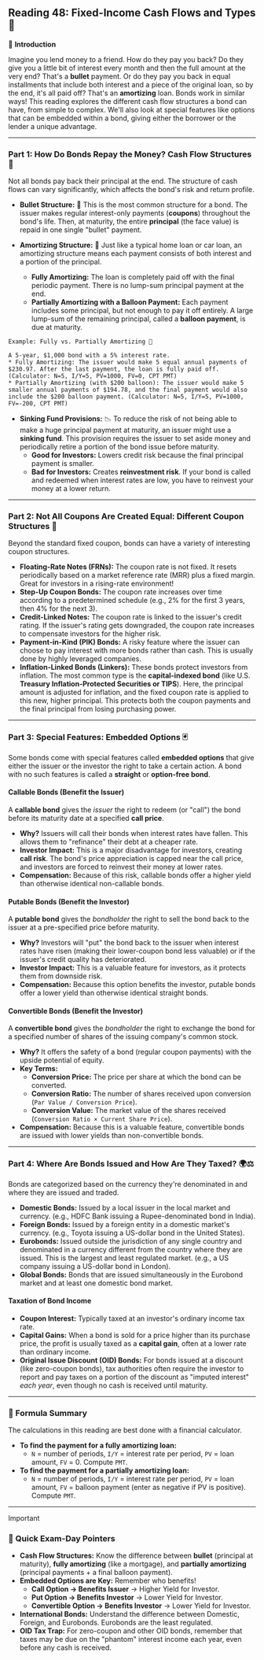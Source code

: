 ## Reading 48: Fixed-Income Cash Flows and Types 💸

🎯 **Introduction**

Imagine you lend money to a friend. How do they pay you back? Do they give you a little bit of interest every month and then the full amount at the very end? That's a **bullet** payment. Or do they pay you back in equal installments that include both interest and a piece of the original loan, so by the end, it's all paid off? That's an **amortizing** loan. Bonds work in similar ways! This reading explores the different cash flow structures a bond can have, from simple to complex. We'll also look at special features like options that can be embedded within a bond, giving either the borrower or the lender a unique advantage.

---

### Part 1: How Do Bonds Repay the Money? Cash Flow Structures 🌊

Not all bonds pay back their principal at the end. The structure of cash flows can vary significantly, which affects the bond's risk and return profile.

* **Bullet Structure:** 🎯
    This is the most common structure for a bond. The issuer makes regular interest-only payments (**coupons**) throughout the bond's life. Then, at maturity, the entire **principal** (the face value) is repaid in one single "bullet" payment.

* **Amortizing Structure:** 🏡
    Just like a typical home loan or car loan, an amortizing structure means each payment consists of both interest and a portion of the principal.
    * **Fully Amortizing:** The loan is completely paid off with the final periodic payment. There is no lump-sum principal payment at the end.
    * **Partially Amortizing with a Balloon Payment:** Each payment includes some principal, but not enough to pay it off entirely. A large lump-sum of the remaining principal, called a **balloon payment**, is due at maturity.

```text
Example: Fully vs. Partially Amortizing 🧮

A 5-year, $1,000 bond with a 5% interest rate.
* Fully Amortizing: The issuer would make 5 equal annual payments of $230.97. After the last payment, the loan is fully paid off. (Calculator: N=5, I/Y=5, PV=1000, FV=0, CPT PMT)
* Partially Amortizing (with $200 balloon): The issuer would make 5 smaller annual payments of $194.78, and the final payment would also include the $200 balloon payment. (Calculator: N=5, I/Y=5, PV=1000, FV=-200, CPT PMT)
```
* **Sinking Fund Provisions:** 📉
    To reduce the risk of not being able to make a huge principal payment at maturity, an issuer might use a **sinking fund**. This provision requires the issuer to set aside money and periodically retire a portion of the bond issue before maturity.
    * **Good for Investors:** Lowers credit risk because the final principal payment is smaller.
    * **Bad for Investors:** Creates **reinvestment risk**. If your bond is called and redeemed when interest rates are low, you have to reinvest your money at a lower return.

---

### Part 2: Not All Coupons Are Created Equal: Different Coupon Structures 🎨

Beyond the standard fixed coupon, bonds can have a variety of interesting coupon structures.

* **Floating-Rate Notes (FRNs):** The coupon rate is not fixed. It resets periodically based on a market reference rate (MRR) plus a fixed margin. Great for investors in a rising-rate environment!
* **Step-Up Coupon Bonds:** The coupon rate increases over time according to a predetermined schedule (e.g., 2% for the first 3 years, then 4% for the next 3).
* **Credit-Linked Notes:** The coupon rate is linked to the issuer's credit rating. If the issuer's rating gets downgraded, the coupon rate increases to compensate investors for the higher risk.
* **Payment-in-Kind (PIK) Bonds:** A risky feature where the issuer can choose to pay interest with more bonds rather than cash. This is usually done by highly leveraged companies.
* **Inflation-Linked Bonds (Linkers):** These bonds protect investors from inflation. The most common type is the **capital-indexed bond** (like U.S. **Treasury Inflation-Protected Securities or TIPS**). Here, the principal amount is adjusted for inflation, and the fixed coupon rate is applied to this new, higher principal. This protects both the coupon payments and the final principal from losing purchasing power.

---

### Part 3: Special Features: Embedded Options 🃏

Some bonds come with special features called **embedded options** that give either the issuer or the investor the right to take a certain action. A bond with no such features is called a **straight** or **option-free bond**.

#### **Callable Bonds (Benefit the Issuer)**

A **callable bond** gives the *issuer* the right to redeem (or "call") the bond before its maturity date at a specified **call price**.

* **Why?** Issuers will call their bonds when interest rates have fallen. This allows them to "refinance" their debt at a cheaper rate.
* **Investor Impact:** This is a major disadvantage for investors, creating **call risk**. The bond's price appreciation is capped near the call price, and investors are forced to reinvest their money at lower rates.
* **Compensation:** Because of this risk, callable bonds offer a higher yield than otherwise identical non-callable bonds.

#### **Putable Bonds (Benefit the Investor)**

A **putable bond** gives the *bondholder* the right to sell the bond back to the issuer at a pre-specified price before maturity.

* **Why?** Investors will "put" the bond back to the issuer when interest rates have risen (making their lower-coupon bond less valuable) or if the issuer's credit quality has deteriorated.
* **Investor Impact:** This is a valuable feature for investors, as it protects them from downside risk.
* **Compensation:** Because this option benefits the investor, putable bonds offer a lower yield than otherwise identical straight bonds.

#### **Convertible Bonds (Benefit the Investor)**

A **convertible bond** gives the *bondholder* the right to exchange the bond for a specified number of shares of the issuing company's common stock.

* **Why?** It offers the safety of a bond (regular coupon payments) with the upside potential of equity.
* **Key Terms:**
    * **Conversion Price:** The price per share at which the bond can be converted.
    * **Conversion Ratio:** The number of shares received upon conversion (`Par Value / Conversion Price`).
    * **Conversion Value:** The market value of the shares received (`Conversion Ratio × Current Share Price`).
* **Compensation:** Because this is a valuable feature, convertible bonds are issued with lower yields than non-convertible bonds.

---

### Part 4: Where Are Bonds Issued and How Are They Taxed? 🌍⚖️

Bonds are categorized based on the currency they're denominated in and where they are issued and traded.

* **Domestic Bonds:** Issued by a local issuer in the local market and currency. (e.g., HDFC Bank issuing a Rupee-denominated bond in India).
* **Foreign Bonds:** Issued by a foreign entity in a domestic market's currency. (e.g., Toyota issuing a US-dollar bond in the United States).
* **Eurobonds:** Issued outside the jurisdiction of any single country and denominated in a currency different from the country where they are issued. This is the largest and least regulated market. (e.g., a US company issuing a US-dollar bond in London).
* **Global Bonds:** Bonds that are issued simultaneously in the Eurobond market and at least one domestic bond market.

#### Taxation of Bond Income

* **Coupon Interest:** Typically taxed at an investor's ordinary income tax rate.
* **Capital Gains:** When a bond is sold for a price higher than its purchase price, the profit is usually taxed as a **capital gain**, often at a lower rate than ordinary income.
* **Original Issue Discount (OID) Bonds:** For bonds issued at a discount (like zero-coupon bonds), tax authorities often require the investor to report and pay taxes on a portion of the discount as "imputed interest" *each year*, even though no cash is received until maturity.

---

### 🧪 Formula Summary

The calculations in this reading are best done with a financial calculator.

* **To find the payment for a fully amortizing loan:**
    * `N` = number of periods, `I/Y` = interest rate per period, `PV` = loan amount, `FV` = 0. Compute `PMT`.
* **To find the payment for a partially amortizing loan:**
    * `N` = number of periods, `I/Y` = interest rate per period, `PV` = loan amount, `FV` = balloon payment (enter as negative if PV is positive). Compute `PMT`.

---

> [!IMPORTANT]
> ### 🎯 Quick Exam-Day Pointers
>
> * **Cash Flow Structures:** Know the difference between **bullet** (principal at maturity), **fully amortizing** (like a mortgage), and **partially amortizing** (principal payments + a final balloon payment).
> * **Embedded Options are Key:** Remember who benefits!
>     * **Call Option → Benefits Issuer** → Higher Yield for Investor.
>     * **Put Option → Benefits Investor** → Lower Yield for Investor.
>     * **Convertible Option → Benefits Investor** → Lower Yield for Investor.
> * **International Bonds:** Understand the difference between Domestic, Foreign, and Eurobonds. Eurobonds are the least regulated.
> * **OID Tax Trap:** For zero-coupon and other OID bonds, remember that taxes may be due on the "phantom" interest income each year, even before any cash is received.